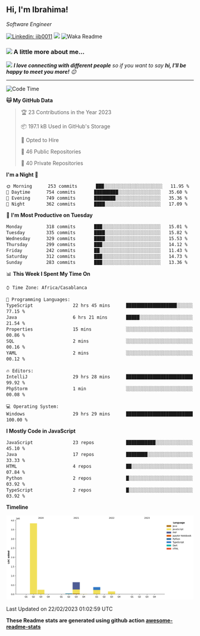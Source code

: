 <h2>Hi, I'm Ibrahima! </h2>
<p><em>Software Engineer 
</em></p>


[![Linkedin: iib0011](https://img.shields.io/badge/-iib0011-blue?style=flat-square&logo=Linkedin&logoColor=white&link=https://www.linkedin.com/in/iib0011/)](https://www.linkedin.com/in/iib0011/)
![](https://visitor-badge.glitch.me/badge?page_id=iib0011)
![Waka Readme](https://github.com/iib0011/iib0011/workflows/Waka%20Readme/badge.svg)


### <img src="https://media.giphy.com/media/VgCDAzcKvsR6OM0uWg/giphy.gif" width="50"> A little more about me...  


<img src="https://media.giphy.com/media/LnQjpWaON8nhr21vNW/giphy.gif" width="60"> <em><b>I love connecting with different people</b> so if you want to say <b>hi, I'll be happy to meet you more!</b> 😊</em>

---
<!--START_SECTION:waka-->
![Code Time](http://img.shields.io/badge/Code%20Time-1%2C836%20hrs%2050%20mins-blue)

**🐱 My GitHub Data** 

> 🏆 23 Contributions in the Year 2023
 > 
> 📦 197.1 kB Used in GitHub's Storage 
 > 
> 💼 Opted to Hire
 > 
> 📜 46 Public Repositories 
 > 
> 🔑 40 Private Repositories  
 > 
**I'm a Night 🦉** 

```text
🌞 Morning      253 commits       ███░░░░░░░░░░░░░░░░░░░░░░   11.95 % 
🌆 Daytime      754 commits       █████████░░░░░░░░░░░░░░░░   35.60 % 
🌃 Evening      749 commits       ████████░░░░░░░░░░░░░░░░░   35.36 % 
🌙 Night        362 commits       ████░░░░░░░░░░░░░░░░░░░░░   17.09 % 

```
📅 **I'm Most Productive on Tuesday** 

```text
Monday         318 commits       ███░░░░░░░░░░░░░░░░░░░░░░   15.01 % 
Tuesday        335 commits       ████░░░░░░░░░░░░░░░░░░░░░   15.82 % 
Wednesday      329 commits       ████░░░░░░░░░░░░░░░░░░░░░   15.53 % 
Thursday       299 commits       ███░░░░░░░░░░░░░░░░░░░░░░   14.12 % 
Friday         242 commits       ██░░░░░░░░░░░░░░░░░░░░░░░   11.43 % 
Saturday       312 commits       ███░░░░░░░░░░░░░░░░░░░░░░   14.73 % 
Sunday         283 commits       ███░░░░░░░░░░░░░░░░░░░░░░   13.36 % 

```


📊 **This Week I Spent My Time On** 

```text
⌚︎ Time Zone: Africa/Casablanca

💬 Programming Languages: 
TypeScript               22 hrs 45 mins      ███████████████████░░░░░░   77.15 % 
Java                     6 hrs 21 mins       █████░░░░░░░░░░░░░░░░░░░░   21.54 % 
Properties               15 mins             ░░░░░░░░░░░░░░░░░░░░░░░░░   00.86 % 
SQL                      2 mins              ░░░░░░░░░░░░░░░░░░░░░░░░░   00.16 % 
YAML                     2 mins              ░░░░░░░░░░░░░░░░░░░░░░░░░   00.12 % 

🔥 Editors: 
IntelliJ                 29 hrs 28 mins      █████████████████████████   99.92 % 
PhpStorm                 1 min               ░░░░░░░░░░░░░░░░░░░░░░░░░   00.08 % 

💻 Operating System: 
Windows                  29 hrs 29 mins      █████████████████████████   100.00 % 

```

**I Mostly Code in JavaScript** 

```text
JavaScript               23 repos            ███████████░░░░░░░░░░░░░░   45.10 % 
Java                     17 repos            ████████░░░░░░░░░░░░░░░░░   33.33 % 
HTML                     4 repos             ██░░░░░░░░░░░░░░░░░░░░░░░   07.84 % 
Python                   2 repos             █░░░░░░░░░░░░░░░░░░░░░░░░   03.92 % 
TypeScript               2 repos             █░░░░░░░░░░░░░░░░░░░░░░░░   03.92 % 

```


**Timeline**

![Chart not found](https://raw.githubusercontent.com/iib0011/iib0011/master/charts/bar_graph.png) 


 Last Updated on 22/02/2023 01:02:59 UTC
<!--END_SECTION:waka-->

**These Readme stats are generated using github action [awesome-readme-stats](https://github.com/iib0011/waka-readme-stats)**
